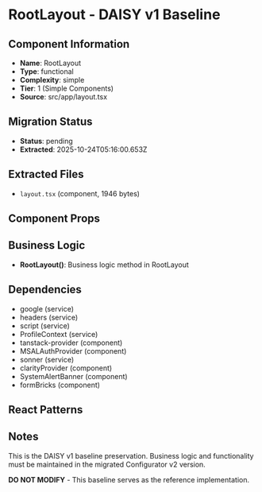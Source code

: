 # RootLayout - DAISY v1 Baseline

## Component Information

- **Name**: RootLayout
- **Type**: functional
- **Complexity**: simple
- **Tier**: 1 (Simple Components)
- **Source**: src/app/layout.tsx

## Migration Status

- **Status**: pending
- **Extracted**: 2025-10-24T05:16:00.653Z

## Extracted Files

- `layout.tsx` (component, 1946 bytes)

## Component Props



## Business Logic

- **RootLayout()**: Business logic method in RootLayout

## Dependencies

- google (service)
- headers (service)
- script (service)
- ProfileContext (service)
- tanstack-provider (component)
- MSALAuthProvider (component)
- sonner (service)
- clarityProvider (component)
- SystemAlertBanner (component)
- formBricks (component)

## React Patterns



## Notes

This is the DAISY v1 baseline preservation. Business logic and functionality
must be maintained in the migrated Configurator v2 version.

**DO NOT MODIFY** - This baseline serves as the reference implementation.
